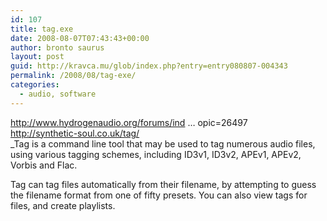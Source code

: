 ```yaml
---
id: 107
title: tag.exe
date: 2008-08-07T07:43:43+00:00
author: bronto saurus
layout: post
guid: http://kravca.mu/glob/index.php?entry=entry080807-004343
permalink: /2008/08/tag-exe/
categories:
  - audio, software
---
```

<a href="http://www.hydrogenaudio.org/forums/index.php?showtopic=26497" target="_blank" >http://www.hydrogenaudio.org/forums/ind &#8230; opic=26497</a>  
<a href="http://synthetic-soul.co.uk/tag/" target="_blank" >http://synthetic-soul.co.uk/tag/</a>  
_Tag is a command line tool that may be used to tag numerous audio files, using various tagging schemes, including ID3v1, ID3v2, APEv1, APEv2, Vorbis and Flac.</p> 

Tag can tag files automatically from their filename, by attempting to guess the filename format from one of fifty presets. You can also view tags for files, and create playlists.</i>